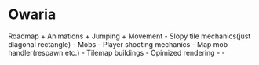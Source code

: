 # Owaria

Roadmap
	+ Animations
	+ Jumping
	+ Movement
	- Slopy tile mechanics(just diagonal rectangle)
	- Mobs
	- Player shooting mechanics
	- Map mob handler(respawn etc.)
	- Tilemap buildings
	- Opimized rendering
	- 
	- 